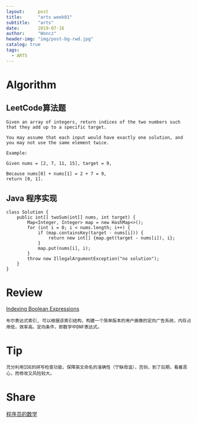 ```yaml
---
layout:     post
title:      "arts week01"
subtitle:   "arts"
date:       2019-07-16
author:     "Woncz"
header-img: "img/post-bg-rwd.jpg"
catalog: true
tags:
  - ARTS
---
```


# Algorithm

## LeetCode算法题
```
Given an array of integers, return indices of the two numbers such that they add up to a specific target.

You may assume that each input would have exactly one solution, and you may not use the same element twice.

Example:

Given nums = [2, 7, 11, 15], target = 9,

Because nums[0] + nums[1] = 2 + 7 = 9,
return [0, 1].
```

## Java 程序实现
```
class Solution {
    public int[] twoSum(int[] nums, int target) {
        Map<Integer, Integer> map = new HashMap<>();
        for (int i = 0; i < nums.length; i++) {
            if (map.containsKey(target - nums[i])) {
                return new int[] {map.get(target - nums[i]), i};
            }
            map.put(nums[i], i);
        }
        throw new IllegalArgumentException("no solution");
    }
}
```

# Review
[Indexing Boolean Expressions](http://theory.stanford.edu/~sergei/papers/vldb09-indexing.pdf)
```
布尔表达式索引, 可以根据该索引结构，构建一个简单版本的用户画像的定向广告系统，内存占用低，效率高。定向条件，即数学中DNF表达式。
```

# Tip
```
充分利用IDE的拼写检查功能，保障英文命名的准确性（宁缺毋滥），否则，到了后期，看着恶心，而修改又风险较大。
```

# Share
[程序员的数学](https://www.jianshu.com/p/dd957fd9caf4)
